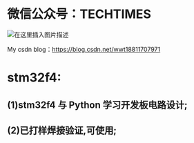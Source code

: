 # 微信公众号：TECHTIMES

![在这里插入图片描述](https://img-blog.csdnimg.cn/2019041217263134.jpg)

My csdn blog：https://blog.csdn.net/wwt18811707971

# stm32f4:

## 	(1)stm32f4 与 Python 学习开发板电路设计;

##	(2)已打样焊接验证,可使用;


	
	









